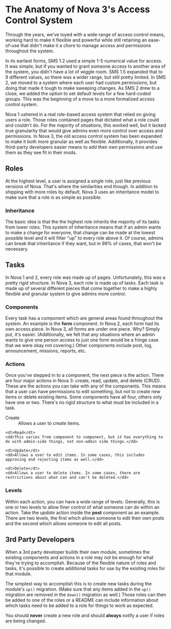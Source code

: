 # The Anatomy of Nova 3's Access Control System

Through the years, we've toyed with a wide range of access control means, working hard to make it flexible and powerful while still retaining an ease-of-use that didn't make it a chore to manage access and permissions throughout the system.

In its earliest forms, SMS 1.2 used a simple 1-5 numerical value for access. It was simple, but if you wanted to grant someone access to another area of the system, you didn't have a lot of wiggle room. SMS 1.5 expanded that to 9 different values, so there was a wider range, but still pretty limited. In SMS 2, we moved to a system where each user had custom permissions, but doing that made it tough to make sweeping changes. As SMS 2 drew to a close, we added the option to set default levels for a few hard-coded groups. This was the beginning of a move to a more formalized access control system.

Nova 1 ushered in a real role-based access system that relied on giving users a role. Those roles contained pages that dictated what a role could and couldn't do. For the majority of situations, this worked well, but it lacked true granularity that would give admins even more control over access and permissions. In Nova 3, the old access control system has been expanded to make it both more granular as well as flexible. Additionally, it provides third-party developers easier means to add their own permissions and use them as they see fit in their mods.

## Roles

At the highest level, a user is assigned a single role, just like previous versions of Nova. That's where the similarities end though. In addition to shipping with more roles by default, Nova 3 uses an inheritance model to make sure that a role is as simple as possible.

### Inheritance

The basic idea is that the the highest role inherits the majority of its tasks from lower roles. This system of inheritance means that if an admin wants to make a change for everyone, that change can be made at the lowest possible level and it will filter "up" to every role above it. Of course, admins can break that inheritance if they want, but in 99% of cases, that won't be necessary.

## Tasks

In Nova 1 and 2, every role was made up of pages. Unfortunately, this was a pretty rigid structure. In Nova 3, each role is made up of tasks. Each task is made up of several different pieces that come together to make a highly flexible and granular system to give admins more control.

### Components

Every task has a component which are general areas found throughout the system. An example is the __form__ component. In Nova 2, each form had its own access piece. In Nova 3, all forms are under one piece. Why? Simply put, it's easier. (Additionally, we felt that any situations where an admin wants to give one person access to just one form would be a fringe case that we were okay not covering.) Other components include post, log, announcement, missions, reports, etc.

### Actions

Once you've stepped in to a component, the next piece is the action. There are four major actions in Nova 3: create, read, update, and delete (CRUD). These are the actions you can take with any of the components. This means that a user can have permissions to edit something, but not to create new items or delete existing items. Some components have all four, others only have one or two. There's no rigid structure to what must be included in a task.

<dl>
	<dt>Create</dt>
	<dd>Allows a user to create items.</dd>

	<dt>Read</dt>
	<dd>This varies from component to component, but it has everything to do with admin-side things, not non-admin side things.</dd>

	<dt>Update</dt>
	<dd>Allows a user to edit items. In some cases, this includes approving and rejecting items as well.</dd>

	<dt>Delete</dt>
	<dd>Allows a user to delete items. In some cases, there are restrictions about what can and can't be deleted.</dd>
</dl>

### Levels

Within each action, you can have a wide range of levels. Generally, this is one or two levels to allow finer control of what someone can do within an action. Take the _update_ action inside the __post__ component as an example. There are two levels, the first which allows someone to edit their own posts and the second which allows someone to edit all posts.

## 3rd Party Developers

When a 3rd party developer builds their own module, sometimes the existing components and actions in a role may not be enough for what they're trying to accomplish. Because of the flexible nature of roles and tasks, it's possible to create additional tasks for use by the existing roles for that module.

The simplest way to accomplish this is to create new tasks during the module's `up()` migration. (Make sure that any items added in the `up()` migration are removed in the `down()` migration as well.) Those roles can then be added to one of the roles or a README can include information about which tasks need to be added to a role for things to work as expected.

<div class="alert alert-important">You should <strong>never</strong> create a new role and should <strong>always</strong> notify a user if roles are being changed.</div>